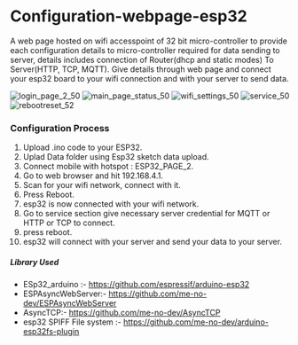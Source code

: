 # Configuration-webpage-esp32

A web page hosted on wifi accesspoint of 32 bit micro-controller to provide each configuration details to micro-controller required for data sending to server, details includes connection of Router(dhcp and static modes) To Server(HTTP, TCP, MQTT). Give details through web page and connect your esp32 board to your wifi connection and with your server to send data.

![login_page_2_50](https://user-images.githubusercontent.com/38309034/69948008-d2e56680-1514-11ea-9f9c-45ff2e7cb815.jpeg)
![main_page_status_50](https://user-images.githubusercontent.com/38309034/69948226-3ff8fc00-1515-11ea-9384-f77cf304bf8e.jpeg)
![wifi_settings_50](https://user-images.githubusercontent.com/38309034/69948228-412a2900-1515-11ea-9005-a9f3e0c9566d.jpeg)
![service_50](https://user-images.githubusercontent.com/38309034/69948239-44251980-1515-11ea-947c-306a484070c7.jpeg)
![rebootreset_52](https://user-images.githubusercontent.com/38309034/69948514-cca3ba00-1515-11ea-85bb-06951b0ef737.jpeg)


### Configuration Process
1. Upload .ino code to your ESP32.
1. Uplad Data folder using Esp32 sketch data upload.
2. Connect mobile with hotspot : ESP32_PAGE_2.
3. Go to web browser and hit 192.168.4.1.
4. Scan for your wifi network, connect with it.
5. Press Reboot. 
6. esp32 is now connected with your wifi network.
7. Go to service section give necessary server credential for MQTT or HTTP or TCP to connect. 
8. press reboot.
9. esp32 will connect with your server and send your data to your server. 


##### Library Used 

- ESp32_arduino :-    https://github.com/espressif/arduino-esp32
- ESPAsyncWebServer:- https://github.com/me-no-dev/ESPAsyncWebServer
- AsyncTCP:- https://github.com/me-no-dev/AsyncTCP
- esp32 SPIFF File system :- https://github.com/me-no-dev/arduino-esp32fs-plugin
